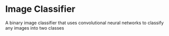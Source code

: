 # Image Classifier
A binary image classifier that uses convolutional neural networks to classify any images into two classes


